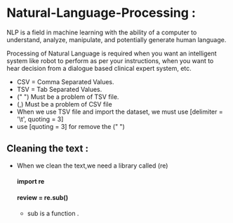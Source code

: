 # Natural-Language-Processing :

NLP is a field in machine learning with the ability of a computer to understand, analyze, manipulate, and potentially generate human language.

Processing of Natural Language is required when you want an intelligent system like robot to perform as per your instructions, when you want to hear decision from a dialogue based clinical expert system, etc.

- CSV = Comma Separated Values.
- TSV = Tab Separated Values.
- (" ") Must be a problem of TSV file.
- (,) Must be a problem of CSV file
- When we use TSV file and import the dataset, we must use [delimiter = '\t', quoting = 3]
- use [quoting = 3] for remove the (" ")

## Cleaning the text :
 - When we clean the text,we need a library called (re)
    #### import re
    #### review = re.sub() 
    - sub is a function .
